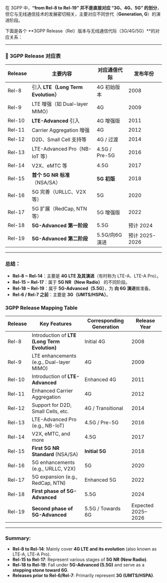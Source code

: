 在 3GPP 中，**“from Rel-8 to Rel-19” 并不是直接对应 “3G、4G、5G” 的划分**，但它与无线通信技术的发展密切相关，主要对应不同世代（**Generation, G**）的演进阶段。

下面是各个 \*\*3GPP Release（Rel）版本与无线通信代际（3G/4G/5G）\*\*的对应关系：

---

### 📶 **3GPP Release 对应表**

| Release | 主要内容                            | 对应通信代际        | 发布年份         |
| ------- | ------------------------------- | ------------- | ------------ |
| Rel-8   | 引入 **LTE（Long Term Evolution）** | 4G 初始版本       | 2008         |
| Rel-9   | LTE 增强（如 Dual-layer MIMO）       | 4G            | 2009         |
| Rel-10  | **LTE-Advanced** 引入             | 4G 增强版        | 2011         |
| Rel-11  | Carrier Aggregation 增强          | 4G            | 2012         |
| Rel-12  | D2D、Small Cell 支持等              | 4G / 过渡       | 2014         |
| Rel-13  | LTE-Advanced Pro（NB-IoT 等）      | 4.5G / Pre-5G | 2016         |
| Rel-14  | V2X、eMTC 等                      | 4.5G          | 2017         |
| Rel-15  | **首个 5G NR 标准**（NSA/SA）         | **5G 初版**     | 2018         |
| Rel-16  | 5G 完善（URLLC、V2X 等）              | 5G            | 2020         |
| Rel-17  | 5G 扩展（RedCap, NTN等）             | 5G 增强版        | 2022         |
| Rel-18  | **5G-Advanced 第一阶段**            | 5.5G          | 预计 2024      |
| Rel-19  | **5G-Advanced 第二阶段**            | 5.5G/向6G演进    | 预计 2025-2026 |

---

### 总结：

* **Rel-8 \~ Rel-14**：主要是 **4G LTE 及其演进**（有时称为 LTE-A、LTE-A Pro）。
* **Rel-15 \~ Rel-17**：属于 **5G NR（New Radio）** 的不同阶段。
* **Rel-18 \~ Rel-19**：属于 **5G-Advanced（5.5G）**，为 **向 6G 演进**做准备。
* **Rel-6 / Rel-7 之前**：主要是 **3G（UMTS/HSPA）**。


### **3GPP Release Mapping Table**

| Release | Key Features                                  | Corresponding Generation | Release Year       |
| ------- | --------------------------------------------- | ------------------------ | ------------------ |
| Rel-8   | Introduction of **LTE (Long Term Evolution)** | Initial 4G               | 2008               |
| Rel-9   | LTE enhancements (e.g., Dual-layer MIMO)      | 4G                       | 2009               |
| Rel-10  | Introduction of **LTE-Advanced**              | Enhanced 4G              | 2011               |
| Rel-11  | Enhanced Carrier Aggregation                  | 4G                       | 2012               |
| Rel-12  | Support for D2D, Small Cells, etc.            | 4G / Transitional        | 2014               |
| Rel-13  | LTE-Advanced Pro (e.g., NB-IoT)               | 4.5G / Pre-5G            | 2016               |
| Rel-14  | V2X, eMTC, and more                           | 4.5G                     | 2017               |
| Rel-15  | **First 5G NR Standard** (NSA/SA)             | **Initial 5G**           | 2018               |
| Rel-16  | 5G enhancements (e.g., URLLC, V2X)            | 5G                       | 2020               |
| Rel-17  | 5G expansion (e.g., RedCap, NTN)              | Enhanced 5G              | 2022               |
| Rel-18  | **First phase of 5G-Advanced**                | 5.5G                     | 2024      |
| Rel-19  | **Second phase of 5G-Advanced**               | 5.5G / Towards 6G        | Expected 2025–2026 |

---

### Summary:

* **Rel-8 to Rel-14**: Mainly cover **4G LTE and its evolution** (also known as LTE-A, LTE-A Pro).
* **Rel-15 to Rel-17**: Represent various stages of **5G NR (New Radio)**.
* **Rel-18 to Rel-19**: Fall under **5G-Advanced (5.5G)** and serve as a **stepping stone toward 6G**.
* **Releases prior to Rel-6/Rel-7**: Primarily represent **3G (UMTS/HSPA)**.
